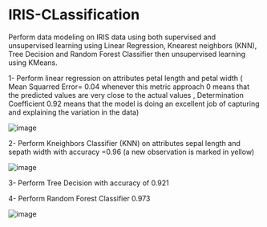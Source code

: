 # IRIS-CLassification
Perform data modeling on IRIS data using both supervised and unsupervised learning using Linear Regression, Knearest neighbors (KNN), Tree Decision and Random Forest Classifier then unsupervised learning using KMeans.

1- Perform linear regression on attributes petal length and petal width ( Mean Squarred Error= 0.04 whenever this metric approach 0 means that the predicted values are very close to the actual values , Determination Coefficient 0.92 means that the model is doing an excellent job of capturing and explaining the variation in the data)

![image](https://github.com/nourhenehanana/IRIS-CLassification/assets/93352403/7736bdf2-3028-4561-955f-0c690077e648)

2- Perform Kneighbors Classifier (KNN) on attributes sepal length and sepath width with accuracy =0.96 (a new observation is marked in yellow) 

![image](https://github.com/nourhenehanana/IRIS-CLassification/assets/93352403/55209877-36cf-4b33-b68f-6890d58520e6)

3- Perform Tree Decision with accuracy of 0.921

4- Perform Random Forest Classifier 0.973

![image](https://github.com/nourhenehanana/IRIS-CLassification/assets/93352403/b810d602-0a47-4bd8-8c86-080cd8a7bae1)


